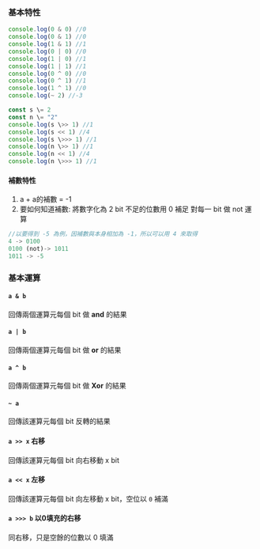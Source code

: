 ### 基本特性
```js
console.log(0 & 0) //0
console.log(0 & 1) //0
console.log(1 & 1) //1
console.log(0 | 0) //0
console.log(1 | 0) //1
console.log(1 | 1) //1
console.log(0 ^ 0) //0
console.log(0 ^ 1) //1
console.log(1 ^ 1) //0
console.log(~ 2) //-3

const s \= 2
const n \= "2"
console.log(s \>> 1) //1
console.log(s << 1) //4
console.log(s \>>> 1) //1
console.log(n \>> 1) //1
console.log(n << 1) //4
console.log(n \>>> 1) //1
```

#### 補數特性
1. a + a的補數 = -1
2. 要如何知道補數:
將數字化為 2 bit 不足的位數用 0 補足
對每一 bit 做 not 運算
```js
//以要得到 -5 為例，因補數與本身相加為 -1，所以可以用 4 來取得
4 -> 0100
0100 (not)-> 1011
1011 -> -5
```


### 基本運算
#### `a & b`  
回傳兩個運算元每個 bit 做 **and** 的結果
#### `a | b`
回傳兩個運算元每個 bit 做  **or** 的結果
#### `a ^ b`
回傳兩個運算元每個 bit 做  **Xor** 的結果
#### `~ a`
回傳該運算元每個 bit 反轉的結果
#### `a >> x` 右移
回傳該運算元每個 bit 向右移動 x bit
#### `a << x` 左移
回傳該運算元每個 bit 向左移動 x bit，空位以 `0` 補滿
#### `a >>> b` 以0填充的右移
同右移，只是空餘的位數以 0 填滿
